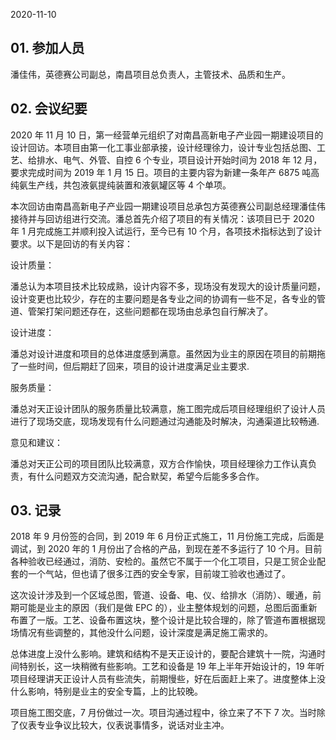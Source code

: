 2020-11-10

## 01. 参加人员

潘佳伟，英德赛公司副总，南昌项目总负责人，主管技术、品质和生产。

## 02. 会议纪要

2020 年 11 月 10 日，第一经营单元组织了对南昌高新电子产业园一期建设项目的设计回访。本项目由第一化工事业部承接，设计经理徐力，设计专业包括总图、工艺、给排水、电气、外管、自控 6 个专业，项目设计开始时间为 2018 年 12 月，要求完成时间为 2019 年 1 月 15 日。项目的主要内容为新建一条年产 6875 吨高纯氨生产线，共包液氨提纯装置和液氨罐区等 4 个单项。

本次回访由南昌高新电子产业园一期建设项目总承包方英德赛公司副总经理潘佳伟接待并与回访组进行交流。潘总首先介绍了项目的有关情况：该项目已于 2020 年 1 月完成施工并顺利投入试运行，至今已有 10 个月，各项技术指标达到了设计要求。以下是回访的有关内容：

设计质量：

潘总认为本项目技术比较成熟，设计内容不多，现场没有发现大的设计质量问题，设计变更也比较少，存在的主要问题是各专业之间的协调有一些不足，各专业的管道、管架打架问题还存在，这些问题都在现场由总承包自行解决了。

设计进度：

潘总对设计进度和项目的总体进度感到满意。虽然因为业主的原因在项目的前期拖了一些时间，但后期赶了回来，项目的设计进度满足业主要求.

服务质量：

潘总对天正设计团队的服务质量比较满意，施工图完成后项目经理组织了设计人员进行了现场交底，现场发现有什么问题通过沟通能及时解决，沟通渠道比较畅通.

意见和建议：

潘总对天正公司的项目团队比较满意，双方合作愉快，项目经理徐力工作认真负责，有什么问题双方交流沟通，配合默契，希望今后能多多合作。

## 03. 记录

2018 年 9 月份签的合同，到 2019 年 6 月份正式施工，11 月份施工完成，后面是调试，到 2020 年的 1 月份出了合格的产品，到现在差不多运行了 10 个月。目前各种验收已经通过，消防、安检的。虽然它不属于一个化工项目，只是工贸企业配套的一个气站，但也请了很多江西的安全专家，目前竣工验收也通过了。

这次设计涉及到一个区域总图，管道、设备、电、仪、给排水（消防）、暖通，前期可能是业主的原因（我们是做 EPC 的），业主整体规划的问题，总图后面重新布置了一版。工艺、设备布置这块，整个设计是比较合理的，除了管道布置根据现场情况有些调整的，其他没什么问题，设计深度是满足施工需求的。

总体进度上没什么影响。建筑和结构不是天正设计的，要配合建筑十一院，沟通时间特别长，这一块稍微有些影响。工艺和设备是 19 年上半年开始设计的，19 年听项目经理讲天正设计人员有些流失，前期慢些，好在后面赶上来了。进度整体上没什么影响，特别是业主的安全专篇，上的比较晚。

项目施工图交底，7 月份做过一次。项目沟通过程中，徐立来了不下 7 次。当时除了仪表专业争议比较大，仪表说事情多，说话对业主冲。